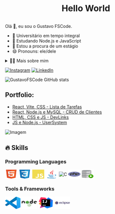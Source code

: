 <!--título-->
<div id="user-content-toc">
  <ul align="center">
    <summary><h1 style="display: inline-block">Hello World</h1></summary>
</div>


<!-- Presentation -->
<p>
  Olá 👋, eu sou o Gustavo FSCode.

  - 🔭 Universitário em tempo integral
  - 🌱 Estudando Node.js e JavaScript
  - 💼 Estou a procura de um estágio
  - 😄 Pronouns: ele/dele

</p>

<!-- Dropdown -->
<details>
  <summary>👨‍💻 Mais sobre mim</summary>

  - 💬 Eu tenho 20 anos, moro no Brasil, possuo inglês intermediário, e tenho experiência em HTML5, CSS3, JavaScript, Node.js, React, Java, C, C++, PHP e SQL. Atualmente estou cursando na Fatec Mogi das Cruzes, o 5° Semestre de Análise e Desenvolvimento de Sistemas, e busco minha primeira oportunidade na área da programação!

  - ⚡ Eu gosto muito de ler, seja livros, quadrinhos ou mangás. Também curto muito ver um bom filme e jogar um game para dar uma relaxada.
</details>

<!-- Links -->
[![Instagram](https://img.shields.io/badge/Instagram-E4405F?style=for-the-badge&logo=instagram&logoColor=white)](https://www.instagram.com/gustavo__santz/)
[![LinkedIn](https://img.shields.io/badge/LinkedIn-0077B5?style=for-the-badge&logo=linkedin&logoColor=white)](https://www.linkedin.com/in/gustavo-ferreira-b26a691b4/)

<!-- GithubStats -->
![GustavoFSCode GitHub stats](https://github-readme-stats.vercel.app/api?username=gustavofscode&show_icons=true&theme=highcontrast)

<!-- Portfolio -->
## Portfolio:
- [React, Vite, CSS - Lista de Tarefas](https://github.com/GustavoFSCode/lista_de_tarefas_vite_deploy)
- [React, Node.js e MySQL - CRUD de Clientes](https://github.com/GustavoFSCode/CRUD-Clientes---Full-Stack-com-Node-React-MySQL)
- [HTML, CSS e JS - DevLinks](https://github.com/GustavoFSCode/DevLinks)
- [JS e Node.js - UserSystem](https://github.com/GustavoFSCode/NodeJS-UserSystem)

<!-- GIF -->
<p align="left">
  <img align="center" src="https://github.com/GustavoFSCode/GustavoFSCode/assets/139796615/f6a17510-7e0e-476a-beca-70c534515a35" alt="Imagem">
</p>


## 🔥 Skills
<!-- Skills: Programming Languages -->
  <div style="flex-basis: 48%;">
    <h3>Programming Languages</h3>
    <img align="center" alt="HTML" height="30" width="40" src="https://raw.githubusercontent.com/devicons/devicon/master/icons/html5/html5-original.svg">
    <img align="center" alt="CSS" height="30" width="40" src="https://raw.githubusercontent.com/devicons/devicon/master/icons/css3/css3-original.svg">
    <img align="center" alt="Js" height="30" width="40" src="https://raw.githubusercontent.com/devicons/devicon/master/icons/javascript/javascript-plain.svg">
    <img align="center" alt="Java" height="30" width="40" src="https://raw.githubusercontent.com/devicons/devicon/master/icons/java/java-original.svg">
    <img align="center" alt="C" height="30" width="40" src="https://cdn.jsdelivr.net/gh/devicons/devicon/icons/c/c-original.svg">
    <img align="center" alt="PHP" height="30" width="40" src="https://github.com/devicons/devicon/blob/master/icons/php/php-original.svg">
    <img align="center" alt="SQLdeveloper" height="30" width="40" src="https://github.com/devicons/devicon/blob/master/icons/sqldeveloper/sqldeveloper-original.svg">
    
  </div>
  
  <!-- Skills: Tools & Frameworks -->
  <div style="flex-basis: 48%;">
    <h3>Tools & Frameworks</h3>
    <img align="center" alt="VScode" height="40" width="50" src="https://github.com/devicons/devicon/blob/master/icons/vscode/vscode-original.svg">
    <img align="center" alt="Node.js" height="40" width="50" src="https://github.com/devicons/devicon/blob/master/icons/nodejs/nodejs-original-wordmark.svg">
    <img align="center" alt="Intellij" height="40" width="50" src="https://github.com/devicons/devicon/blob/master/icons/intellij/intellij-original.svg">
    <img align="center" alt="Eclipse" height="40" width="50" src="https://github.com/devicons/devicon/blob/master/icons/eclipse/eclipse-original-wordmark.svg">
    

    
    
    
  </div>
  


